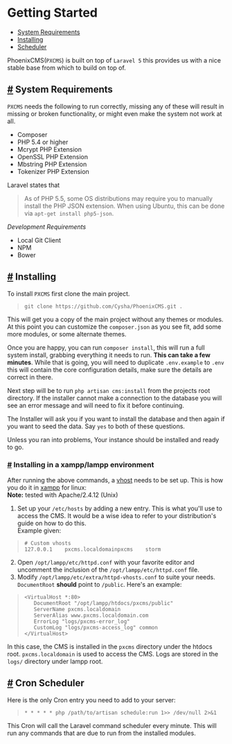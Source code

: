 # Getting Started

- [System Requirements](#sysrequirements)
- [Installing](#installing)
- [Scheduler](#scheduler)

PhoenixCMS(`PXCMS`) is built on top of `Laravel 5` this provides us with a nice stable base from which to build on top of.

<a name="sysrequirements"></a>
## <a href="#sysrequirements">#</a> System Requirements

`PXCMS` needs the following to run correctly, missing any of these will result in missing or broken functionality, or might even make the system not work at all.

- Composer
- PHP 5.4 or higher
- Mcrypt PHP Extension
- OpenSSL PHP Extension
- Mbstring PHP Extension
- Tokenizer PHP Extension

Laravel states that
> As of PHP 5.5, some OS distributions may require you to manually install the PHP JSON extension. When using Ubuntu, this can be done via `apt-get install php5-json`.

*Development Requirements*
- Local Git Client
- NPM
- Bower

<a name="installing"></a>
## <a href="#installing">#</a> Installing

To install `PXCMS` first clone the main project.
> `git clone https://github.com/Cysha/PhoenixCMS.git .`

This will get you a copy of the main project without any themes or modules. At this point you can customize the `composer.json` as you see fit, add some more modules, or some alternate themes.

Once you are happy, you can run `composer install`, this will run a full system install, grabbing everything it needs to run. **This can take a few minutes**. While that is going, you will need to duplicate `.env.example` to `.env` this will contain the core configuration details, make sure the details are correct in there.

Next step will be to run `php artisan cms:install` from the projects root directory. If the installer cannot make a connection to the database you will see an error message and will need to fix it before continuing.

The Installer will ask you if you want to install the database and then again if you want to seed the data. Say `yes` to both of these questions.

Unless you ran into problems, Your instance should be installed and ready to go.

### <a href="#installing_xampp">#</a> Installing in a xampp/lampp environment

After running the above commands, a [vhost](http://httpd.apache.org/docs/2.2/vhosts/) needs to be set up. This is how you do it in [xampp](https://www.apachefriends.org/index.html) for linux:  
**Note:** tested with Apache/2.4.12 (Unix)

1. Set up your `/etc/hosts` by adding a new entry. This is what you'll use to access the CMS. It would be a wise idea to refer to your distribution's guide on how to do this.  
Example given:

>```
># Custom vhosts
>127.0.0.1    pxcms.localdomainpxcms    storm
>```

2. Open `/opt/lampp/etc/httpd.conf` with your favorite editor and uncomment the inclusion of the `/opt/lampp/etc/httpd.conf` file.
3. Modify `/opt/lampp/etc/extra/httpd-vhosts.conf` to suite your needs. `DocumentRoot` **should** point to `/public`. Here's an example:

>```
><VirtualHost *:80>
>    DocumentRoot "/opt/lampp/htdocs/pxcms/public"
>    ServerName pxcms.localdomain
>    ServerAlias www.pxcms.localdomain.com
>    ErrorLog "logs/pxcms-error_log"
>    CustomLog "logs/pxcms-access_log" common
></VirtualHost>
>```

In this case, the CMS is installed in the `pxcms` directory under the htdocs root. `pxcms.localdomain` is used to access the CMS. Logs are stored in the `logs/` directory under lampp root.

<a name="scheduler"></a>
## <a href="#scheduler">#</a> Cron Scheduler

Here is the only Cron entry you need to add to your server:

> `* * * * * php /path/to/artisan schedule:run 1>> /dev/null 2>&1`

This Cron will call the Laravel command scheduler every minute. This will run any commands that are due to run from the installed modules.
